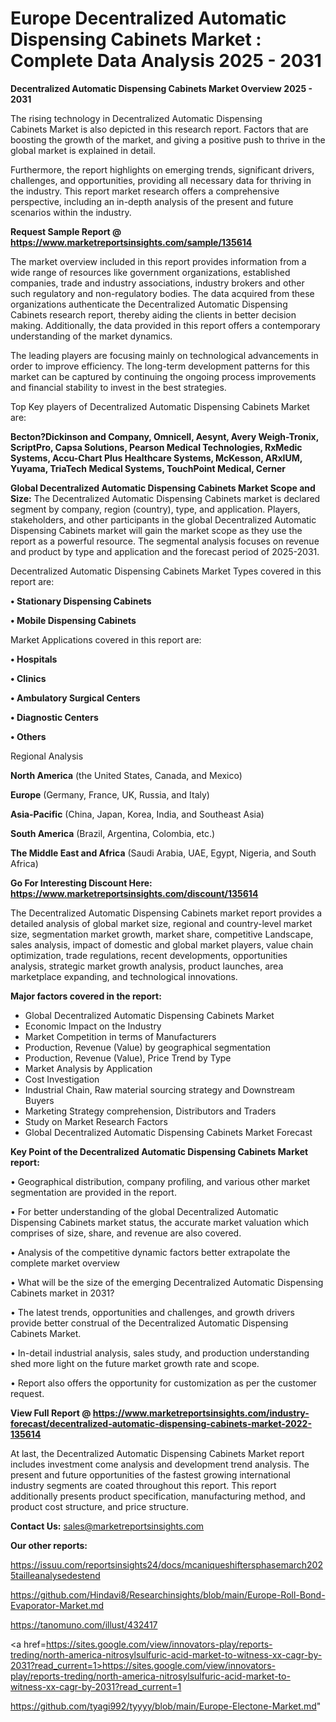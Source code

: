 # Europe Decentralized Automatic Dispensing Cabinets Market : Complete Data Analysis 2025 - 2031

<Strong> Decentralized Automatic Dispensing Cabinets Market Overview 2025 - 2031</strong>

The rising technology in Decentralized Automatic Dispensing Cabinets Market is also depicted in this research report. Factors that are boosting the growth of the market, and giving a positive push to thrive in the global market is explained in detail.

Furthermore, the report highlights on emerging trends, significant drivers, challenges, and opportunities, providing all necessary data for thriving in the industry. This report market research offers a comprehensive perspective, including an in-depth analysis of the present and future scenarios within the industry.

<strong>Request Sample Report @ <a href=https://www.marketreportsinsights.com/sample/135614>https://www.marketreportsinsights.com/sample/135614</a></strong>

The market overview included in this report provides information from a wide range of resources like government organizations, established companies, trade and industry associations, industry brokers and other such regulatory and non-regulatory bodies. The data acquired from these organizations authenticate the Decentralized Automatic Dispensing Cabinets research report, thereby aiding the clients in better decision making. Additionally, the data provided in this report offers a contemporary understanding of the market dynamics.

The leading players are focusing mainly on technological advancements in order to improve efficiency. The long-term development patterns for this market can be captured by continuing the ongoing process improvements and financial stability to invest in the best strategies.

Top Key players of Decentralized Automatic Dispensing Cabinets Market are:

<strong>Becton?Dickinson and Company, Omnicell, Aesynt, Avery Weigh-Tronix, ScriptPro, Capsa Solutions, Pearson Medical Technologies, RxMedic Systems, Accu-Chart Plus Healthcare Systems, McKesson, ARxIUM, Yuyama, TriaTech Medical Systems, TouchPoint Medical, Cerner</strong>

<strong><b>Global Decentralized Automatic Dispensing Cabinets Market Scope and Size:</b></strong>
The Decentralized Automatic Dispensing Cabinets market is declared segment by company, region (country), type, and application. Players, stakeholders, and other participants in the global Decentralized Automatic Dispensing Cabinets market will gain the market scope as they use the report as a powerful resource. The segmental analysis focuses on revenue and product by type and application and the forecast period of 2025-2031.

Decentralized Automatic Dispensing Cabinets Market Types covered in this report are:

<strong>• Stationary Dispensing Cabinets

• Mobile Dispensing Cabinets</strong>

Market Applications covered in this report are:

<strong>• Hospitals

• Clinics

• Ambulatory Surgical Centers

• Diagnostic Centers

• Others</strong> 

Regional Analysis

<strong>North America</strong> (the United States, Canada, and Mexico)

<strong>Europe</strong> (Germany, France, UK, Russia, and Italy)

<strong>Asia-Pacific</strong> (China, Japan, Korea, India, and Southeast Asia)

<strong>South America</strong> (Brazil, Argentina, Colombia, etc.)

<strong>The Middle East and Africa</strong> (Saudi Arabia, UAE, Egypt, Nigeria, and South Africa)

<strong>Go For Interesting Discount Here: <a href=https://www.marketreportsinsights.com/discount/135614>https://www.marketreportsinsights.com/discount/135614</a></strong>

The Decentralized Automatic Dispensing Cabinets market report provides a detailed analysis of global market size, regional and country-level market size, segmentation market growth, market share, competitive Landscape, sales analysis, impact of domestic and global market players, value chain optimization, trade regulations, recent developments, opportunities analysis, strategic market growth analysis, product launches, area marketplace expanding, and technological innovations.

<strong><b>Major factors covered in the report:</b></strong>
<ul>
  <li>Global Decentralized Automatic Dispensing Cabinets Market </li>
  <li>Economic Impact on the Industry</li>
  <li>Market Competition in terms of Manufacturers</li>
  <li>Production, Revenue (Value) by geographical segmentation</li>
  <li>Production, Revenue (Value), Price Trend by Type</li>
  <li>Market Analysis by Application</li>
  <li>Cost Investigation</li>
  <li>Industrial Chain, Raw material sourcing strategy and Downstream Buyers</li>
  <li>Marketing Strategy comprehension, Distributors and Traders</li>
  <li>Study on Market Research Factors</li>
  <li>Global Decentralized Automatic Dispensing Cabinets Market Forecast</li>
</ul>

<strong><b>Key Point of the Decentralized Automatic Dispensing Cabinets Market report:</b></strong>

• Geographical distribution, company profiling, and various other market segmentation are provided in the report.

• For better understanding of the global Decentralized Automatic Dispensing Cabinets market status, the accurate market valuation which comprises of size, share, and revenue are also covered.

• Analysis of the competitive dynamic factors better extrapolate the complete market overview

• What will be the size of the emerging Decentralized Automatic Dispensing Cabinets market in 2031?

• The latest trends, opportunities and challenges, and growth drivers provide better construal of the Decentralized Automatic Dispensing Cabinets Market.

• In-detail industrial analysis, sales study, and production understanding shed more light on the future market growth rate and scope.

• Report also offers the opportunity for customization as per the customer request.

<strong><b>View Full Report @ <a href=https://www.marketreportsinsights.com/industry-forecast/decentralized-automatic-dispensing-cabinets-market-2022-135614>https://www.marketreportsinsights.com/industry-forecast/decentralized-automatic-dispensing-cabinets-market-2022-135614</a></b></strong>


At last, the Decentralized Automatic Dispensing Cabinets Market report includes investment come analysis and development trend analysis. The present and future opportunities of the fastest growing international industry segments are coated throughout this report. This report additionally presents product specification, manufacturing method, and product cost structure, and price structure.

<strong>Contact Us:</strong>
sales@marketreportsinsights.com

<strong>Our other reports:</strong>

<a href=https://issuu.com/reportsinsights24/docs/mcaniqueshiftersphasemarch2025tailleanalysedestend>https://issuu.com/reportsinsights24/docs/mcaniqueshiftersphasemarch2025tailleanalysedestend</a>

<a href=https://github.com/Hindavi8/Researchinsights/blob/main/Europe-Roll-Bond-Evaporator-Market.md>https://github.com/Hindavi8/Researchinsights/blob/main/Europe-Roll-Bond-Evaporator-Market.md</a>

<a href=https://tanomuno.com/illust/432417>https://tanomuno.com/illust/432417</a>

<a href=https://sites.google.com/view/innovators-play/reports-treding/north-america-nitrosylsulfuric-acid-market-to-witness-xx-cagr-by-2031?read_current=1>https://sites.google.com/view/innovators-play/reports-treding/north-america-nitrosylsulfuric-acid-market-to-witness-xx-cagr-by-2031?read_current=1</a>

<a href=https://github.com/tyagi992/tyyyy/blob/main/Europe-Electone-Market.md>https://github.com/tyagi992/tyyyy/blob/main/Europe-Electone-Market.md</a>"
